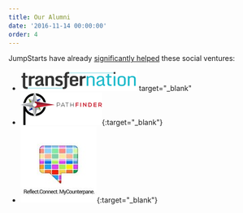 ```yaml
---
title: Our Alumni
date: '2016-11-14 00:00:00'
order: 4
---
```

JumpStarts have already <u>significantly helped</u> these social ventures:

<div class="mt4">

*   [<img src="/uploads/transfernation-logo-3.png">](http://transfernation.org/) target="_blank"
*   [<img src="/uploads/pathfinder-logo.png">](https://www.pathfinder.vet/){:target="_blank"}
*   [<img src="/uploads/mcp-logo-4.jpg">](http://www.mycounterpane.com/){:target="_blank"}

</div>
